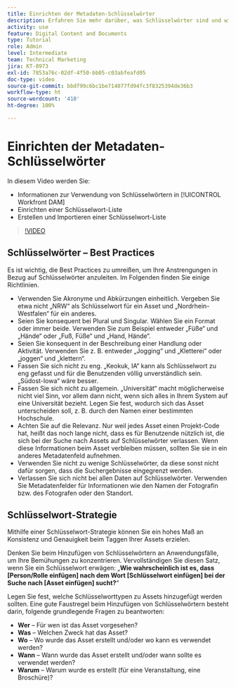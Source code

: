 ```yaml
---
title: Einrichten der Metadaten-Schlüsselwörter
description: Erfahren Sie mehr darüber, was Schlüsselwörter sind und wie Sie in [!UICONTROL Workfront DAM] eine Schlüsselwort-Liste einrichten und importieren.
activity: use
feature: Digital Content and Documents
type: Tutorial
role: Admin
level: Intermediate
team: Technical Marketing
jira: KT-8973
exl-id: 7853a76c-02df-4f50-bb05-c03abfeafd05
doc-type: video
source-git-commit: bbdf99c6bc1be714077fd94fc3f8325394de36b3
workflow-type: ht
source-wordcount: '410'
ht-degree: 100%

---
```


# Einrichten der Metadaten-Schlüsselwörter

In diesem Video werden Sie:

* Informationen zur Verwendung von Schlüsselwörtern in [!UICONTROL Workfront DAM]
* Einrichten einer Schlüsselwort-Liste
* Erstellen und Importieren einer Schlüsselwort-Liste

>[!VIDEO](https://video.tv.adobe.com/v/3419509/?quality=12&learn=on&enablevpops=1&captions=ger)

## Schlüsselwörter – Best Practices

Es ist wichtig, die Best Practices zu umreißen, um Ihre Anstrengungen in Bezug auf Schlüsselwörter anzuleiten. Im Folgenden finden Sie einige Richtlinien.

* Verwenden Sie Akronyme und Abkürzungen einheitlich. Vergeben Sie etwa nicht „NRW“ als Schlüsselwort für ein Asset und „Nordrhein-Westfalen“ für ein anderes.
* Seien Sie konsequent bei Plural und Singular. Wählen Sie ein Format oder immer beide. Verwenden Sie zum Beispiel entweder „Füße“ und „Hände“ oder „Fuß, Füße“ und „Hand, Hände“.
* Seien Sie konsequent in der Beschreibung einer Handlung oder Aktivität. Verwenden Sie z. B. entweder „Jogging“ und „Kletterei“ oder „joggen“ und „klettern“.
* Fassen Sie sich nicht zu eng. „Keokuk, IA“ kann als Schlüsselwort zu eng gefasst und für die Benutzenden völlig unverständlich sein. „Südost-Iowa“ wäre besser.
* Fassen Sie sich nicht zu allgemein. „Universität“ macht möglicherweise nicht viel Sinn, vor allem dann nicht, wenn sich alles in Ihrem System auf eine Universität bezieht. Legen Sie fest, wodurch sich das Asset unterscheiden soll, z. B. durch den Namen einer bestimmten Hochschule.
* Achten Sie auf die Relevanz. Nur weil jedes Asset einen Projekt-Code hat, heißt das noch lange nicht, dass es für Benutzende nützlich ist, die sich bei der Suche nach Assets auf Schlüsselwörter verlassen. Wenn diese Informationen beim Asset verbleiben müssen, sollten Sie sie in ein anderes Metadatenfeld aufnehmen.
* Verwenden Sie nicht zu wenige Schlüsselwörter, da diese sonst nicht dafür sorgen, dass die Suchergebnisse eingegrenzt werden.
* Verlassen Sie sich nicht bei allen Daten auf Schlüsselwörter. Verwenden Sie Metadatenfelder für Informationen wie den Namen der Fotografin bzw. des Fotografen oder den Standort.

## Schlüsselwort-Strategie

Mithilfe einer Schlüsselwort-Strategie können Sie ein hohes Maß an Konsistenz und Genauigkeit beim Taggen Ihrer Assets erzielen.

Denken Sie beim Hinzufügen von Schlüsselwörtern an Anwendungsfälle, um Ihre Bemühungen zu konzentrieren. Vervollständigen Sie diesen Satz, wenn Sie ein Schlüsselwort erwägen: „**Wie wahrscheinlich ist es, dass [Person/Rolle einfügen] nach dem Wort [Schlüsselwort einfügen] bei der Suche nach [Asset einfügen] sucht?**“

Legen Sie fest, welche Schlüsselworttypen zu Assets hinzugefügt werden sollten. Eine gute Faustregel beim Hinzufügen von Schlüsselwörtern besteht darin, folgende grundlegende Fragen zu beantworten:

* **Wer** – Für wen ist das Asset vorgesehen?
* **Was** – Welchen Zweck hat das Asset?
* **Wo** – Wo wurde das Asset erstellt und/oder wo kann es verwendet werden?
* **Wann** – Wann wurde das Asset erstellt und/oder wann sollte es verwendet werden?
* **Warum** – Warum wurde es erstellt (für eine Veranstaltung, eine Broschüre)?
